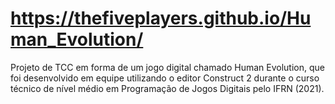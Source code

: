 # https://thefiveplayers.github.io/Human_Evolution/
Projeto de TCC em forma de um jogo digital chamado Human Evolution, que foi desenvolvido em equipe utilizando o editor Construct 2 durante o curso técnico de nível médio em Programação de Jogos Digitais pelo IFRN (2021).
